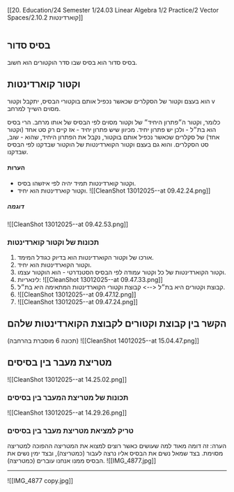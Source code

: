 [[20. Education/24 Semester 1/24.03 Linear Algebra 1/2 Practice/2 Vector Spaces/2.10.2 קוארדינטות]]
```table-of-contents
```

## בסיס סדור
בסיס סדור הוא בסיס שבו סדר הוקטורים הוא חשוב.
## וקטור קוארדינטות
הוא בעצם וקטור של הסקלרים שכאשר נכפיל אותם בוקטורי הבסיס, יתקבל וקטור v מסוים השייך למרחב.

כלומר, וקטור ה״פתרון היחיד״ של וקטור מסוים לפי הבסיס של אותו מרחב. הרי בסיס הוא בת״ל - ולכן יש פתרון יחיד.
מכיוון שיש פתרון יחיד - אז קיים רק סט אחד (וקטור אחד) של סקלרים שכאשר נכפיל אותם בוקטור, נקבל את הפתרון היחיד, שהוא - שוב, סט הסקלרים. והוא גם בעצם וקטור הקוארדינטות של הוקטור שבדקנו לפי הבסיס שבדקנו.
#### הערות
- וקטור קוארדינטות תמיד יהיה לפי איזשהו בסיס.
- וקטור קוארדינטות הוא יחיד.
![[CleanShot 13012025--at 09.42.24.png]]
##### דוגמה
![[CleanShot 13012025--at 09.42.53.png]]
### תכונות של וקטור קוארדינטות
1. אורכו של וקטור הקוארדינטות הוא בדיוק כגודל המימד.
2. וקטור הקוארדינטות הוא יחיד.
3. וקטור הקוארדינטות של כל וקטור עמודה לפי הבסיס הסטנדרטי - הוא הוקטור עצמו.
4. לינאריות: ![[CleanShot 13012025--at 09.47.33.png]]
5. קבוצת וקטורים היא בת״ל <--> קבוצת וקטורי הקוארדינטות המתאימה היא בת״ל.
6. ![[CleanShot 13012025--at 09.47.12.png]]
7. ![[CleanShot 13012025--at 09.47.24.png]]
## הקשר בין קבוצת וקטורים לקבוצת הקוארדינטות שלהם
(תכונה 6 מוסברת בהרחבה)
![[CleanShot 14012025--at 15.04.47.png]]
## מטריצת מעבר בין בסיסים
![[CleanShot 13012025--at 14.25.02.png]]
### תכונות של מטריצת המעבר בין בסיסים
![[CleanShot 13012025--at 14.29.26.png]]
### טריק למציאת מטריצת מעבר בין בסיסים
הערה: זה דומה מאוד למה שעושים כאשר רוצים למצוא את המטריצה ההפוכה למטריצה מסוימת.
בצד שמאל נשים את הבסיס אליו נרצה לעבור (כמטריצה), ובצד ימין נשים את הבסיס ממנו אנחנו עוברים (כמטריצה).
![[IMG_4877.jpg]]
___
![[IMG_4877 copy.jpg]]
